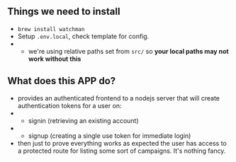 ## Things we need to install

* `brew install watchman`
* Setup `.env.local`, check template for config.
* * we're using relative paths set from `src/` so **your local paths may not work without this**

## What does this APP do?

* provides an authenticated frontend to a nodejs server that will create authentication tokens for a user on:
* * signin (retrieving an existing account)
* * signup (creating a single use token for immediate login)
* then just to prove everything works as expected the user has access to a protected route for listing some sort of campaigns. It's nothing fancy.
